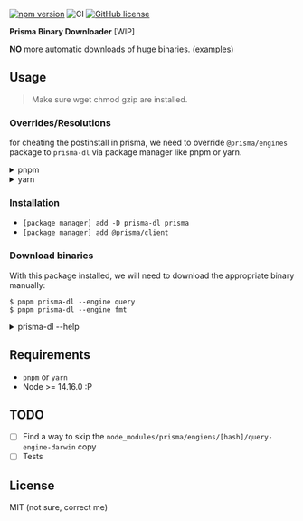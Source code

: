 [![npm version](https://badge.fury.io/js/prisma-dl.svg)](https://www.npmjs.com/package/prisma-dl)
![CI](https://github.com/youjinbu/prisma-dl/workflows/ci/badge.svg)
[![GitHub license](https://img.shields.io/badge/license-MIT-lightgrey.svg?maxAge=2592000)]()

**Prisma Binary Downloader** [WIP]

**NO** more automatic downloads of huge binaries. ([examples](/examples))

## Usage

> Make sure wget chmod gzip are installed.

### Overrides/Resolutions

for cheating the postinstall in prisma, we need to override `@prisma/engines` package to `prisma-dl` via package manager like pnpm or yarn.

<details>
  <summary>pnpm</summary>

```json
{
  "pnpm": {
    "overrides": {
      "@prisma/engines": "npm:prisma-dl@latest"
    }
  }
}
```
</details>

<details>
  <summary>yarn</summary>

```json
{
  "resolutions": {
    "@prisma/engines": "https//registry.npmjs.org/prisma-dl/-/prisma-dl-__LATEST_VERSION__.tgz"
  }
}
```
</details>

### Installation

- `[package manager] add -D prisma-dl prisma`
- `[package manager] add @prisma/client`


### Download binaries

With this package installed, we will need to download the appropriate binary manually:

```
$ pnpm prisma-dl --engine query
$ pnpm prisma-dl --engine fmt
```

<details>
<summary>prisma-dl --help</summary>

```
Usage

  $ prisma-dl  [options]

Options

   -h, --help  Display this help message
     --engine  Engine type
               <query|fmt|migration|introspection>
               Defaults to query
   --platform  Engine Platform
               <native|darwin|linux-musl|windows|...>
               Defaults to native
    --project  Project Root
               Defaults to current directory
      --print  Print fetch options without downloading binary
        --out  Output dir
               Defaults to [project root]/binaries
```
</details>

## Requirements

- `pnpm` or `yarn`
- Node >= 14.16.0 :P

## TODO

- [ ] Find a way to skip the `node_modules/prisma/engiens/[hash]/query-engine-darwin` copy
- [ ] Tests

## License

MIT (not sure, correct me)
